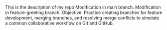 This is the description of my repo
Modification in main branch.
Modification in feature-greeting branch.
Objective: Practice creating branches for feature development, merging branches, and resolving merge conflicts to simulate a common collaborative workflow on Git and GitHub.
